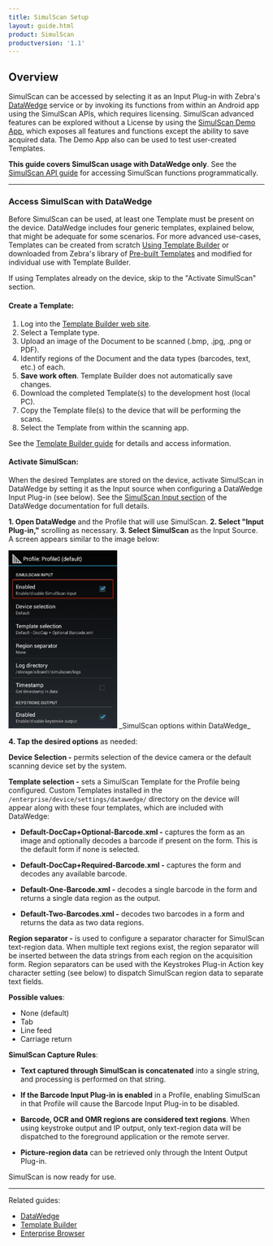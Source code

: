 ```yaml
---
title: SimulScan Setup
layout: guide.html
product: SimulScan
productversion: '1.1'
---
```

## Overview

SimulScan can be accessed by selecting it as an Input Plug-in with Zebra's [DataWedge](../../../../datawedge) service or by invoking its functions from within an Android app using the SimulScan APIs, which requires licensing. SimulScan advanced features can be explored without a License by using the [SimulScan Demo App](../demo), which exposes all features and functions except the ability to save acquired data. The Demo App also can be used to test user-created Templates.

**This guide covers SimulScan usage with DataWedge only**. See the [SimulScan API guide](../../api) for accessing SimulScan functions programmatically. 

-----

### Access SimulScan with DataWedge
Before SimulScan can be used, at least one Template must be present on the device. DataWedge includes four generic templates, explained below, that might be adequate for some scenarios. For more advanced use-cases, Templates can be created from scratch [Using Template Builder](../templatebuilder/#usingtemplatebuilder) or downloaded from Zebra's library of [Pre-built Templates](../templates) and modified for individual use with Template Builder. 

If using Templates already on the device, skip to the "Activate SimulScan" section. 

#### Create a Template:  

1. Log into the [Template Builder web site](http://simulscan.zebra.com).
2. Select a Template type. 
3. Upload an image of the Document to be scanned (.bmp, .jpg, .png or PDF).
4. Identify regions of the Document and the data types (barcodes, text, etc.) of each.
5. **Save work often**. Template Builder does not automatically save changes. 
6. Download the completed Template(s) to the development host (local PC). 
7. Copy the Template file(s) to the device that will be performing the scans. 
8. Select the Template from within the scanning app. 

See the [Template Builder guide](../templatebuilder) for details and access information. 

#### Activate SimulScan:

When the desired Templates are stored on the device, activate SimulScan in DataWedge by setting it as the Input source when configuring a DataWedge Input Plug-in (see below). See the [SimulScan Input section](http://techdocs.zebra.com/datawedge/6-0/guide/setup/#simulscaninput) of the DataWedge documentation for full details. 

**&#49;. Open DataWedge** and the Profile that will use SimulScan.
**&#50;. Select "Input Plug-in,"** scrolling as necessary.
**&#51;. Select SimulScan** as the Input Source. A screen appears similar to the image below: 

<img style="height:350px" src="Figure_13_SimulScan_prefs.png"/>
_SimulScan options within DataWedge_
<br>

**&#52;. Tap the desired options** as needed: 

**Device Selection -** permits selection of the device camera or the default scanning device set by the system.

**Template selection -** sets a SimulScan Template for the Profile being configured. Custom Templates installed in the `/enterprise/device/settings/datawedge/` directory on the device will appear along with these four templates, which are included with DataWedge:

* **Default-DocCap+Optional-Barcode.xml -** captures the form as an image and optionally decodes a barcode if present on the form. This is the default form if none is selected.

* **Default-DocCap+Required-Barcode.xml -** captures the form and decodes any available barcode.

* **Default-One-Barcode.xml -** decodes a single barcode in the form and returns a single data region as the output.

* **Default-Two-Barcodes.xml -** decodes two barcodes in a form and returns the data as two data regions.

**Region separator -** is used to configure a separator character for SimulScan text-region data. When multiple text regions exist, the region separator will be inserted between the data strings from each region on the acquisition form. Region separators can be used with the Keystrokes Plug-in Action key character setting (see below) to dispatch SimulScan region data to separate text fields.

**Possible values**:

* None (default)
* Tab
* Line feed
* Carriage return

**SimulScan Capture Rules**:

* **Text captured through SimulScan is concatenated** into a single string, and processing is performed on that string.

* **If the Barcode Input Plug-in is enabled** in a Profile, enabling SimulScan in that Profile will cause the Barcode Input Plug-in to be disabled.

* **Barcode, OCR and OMR regions are considered text regions**. When using keystroke output and IP output, only text-region data will be dispatched to the foreground application or the remote server.

* **Picture-region data** can be retrieved only through the Intent Output Plug-in.

SimulScan is now ready for use. 

-----

Related guides: 

* [DataWedge](../../../../datawedge)
* [Template Builder](../templatebuilder)
* [Enterprise Browser](../../../../enterprise-browser)
